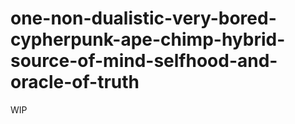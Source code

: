 # one-non-dualistic-very-bored-cypherpunk-ape-chimp-hybrid-source-of-mind-selfhood-and-oracle-of-truth
WIP

